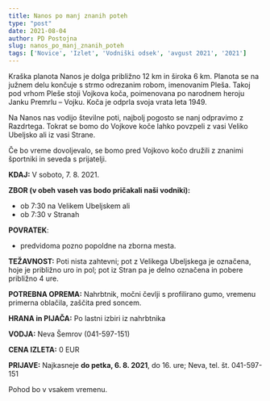 ```yaml
---
title: Nanos po manj znanih poteh
type: "post"
date: 2021-08-04
author: PD Postojna
slug: nanos_po_manj_znanih_poteh
tags: ['Novice', 'Izlet', 'Vodniški odsek', 'avgust 2021', '2021']
---
```


Kraška planota Nanos je dolga približno 12 km in široka 6 km. Planota se na južnem
delu končuje s strmo odrezanim robom, imenovanim Pleša. Takoj pod vrhom Pleše
stoji Vojkova koča, poimenovana po narodnem heroju Janku Premrlu – Vojku. Koča
je odprla svoja vrata leta 1949.

Na Nanos nas vodijo številne poti, najbolj pogosto se nanj odpravimo z Razdrtega.
Tokrat se bomo do Vojkove koče lahko povzpeli z vasi Veliko Ubeljsko ali iz vasi
Strane.

Če bo vreme dovoljevalo, se bomo pred Vojkovo kočo družili z znanimi športniki in
seveda s prijatelji.

**KDAJ:** V soboto, 7. 8. 2021.

**ZBOR (v obeh vaseh vas bodo pričakali naši vodniki):**
- ob 7:30 na Velikem Ubeljskem ali
- ob 7:30 v Stranah

**POVRATEK**:
- predvidoma pozno popoldne na zborna mesta.

**TEŽAVNOST:** Poti nista zahtevni; pot z Velikega Ubeljskega je označena, hoje je
približno uro in pol; pot iz Stran pa je delno označena in pobere približno 4 ure.

**POTREBNA OPREMA:** Nahrbtnik, močni čevlji s profilirano gumo, vremenu
primerna oblačila, zaščita pred soncem.

**HRANA in PIJAČA:** Po lastni izbiri iz nahrbtnika

**VODJA:** Neva Šemrov (041-597-151)

**CENA IZLETA:** 0 EUR

**PRIJAVE:** Najkasneje **do petka, 6. 8. 2021**, do 16. ure; Neva, tel. št. 041-597-151

Pohod bo v vsakem vremenu.